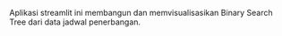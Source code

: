 Aplikasi streamlit ini membangun dan memvisualisasikan Binary Search Tree dari data jadwal penerbangan.
